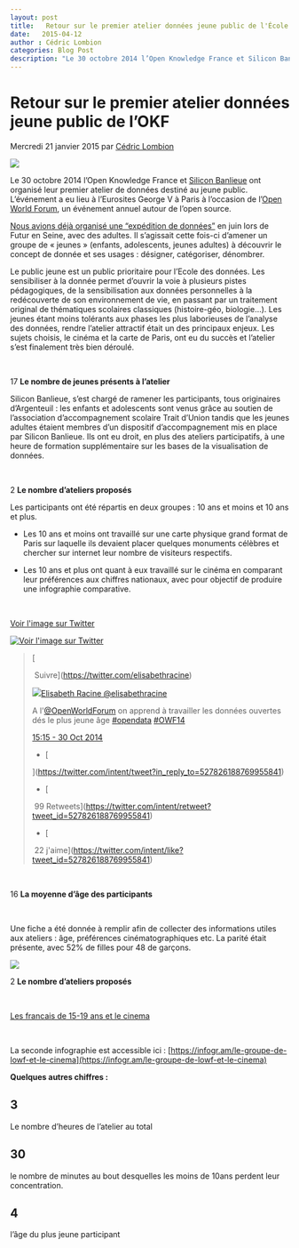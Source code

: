 ```yaml
---
layout: post
title:   Retour sur le premier atelier données jeune public de l'École des Données
date:   2015-04-12
author : Cédric Lombion	
categories: Blog Post
description: "Le 30 octobre 2014 l’Open Knowledge France et Silicon Banlieue ont organisé leur premier atelier de données destiné au jeune public. L’événement a eu lieu à l’Eurosites George V à Paris à l’occasion de l’Open World Forum, un événement annuel autour de l’open source."
---
```


# Retour sur le premier atelier données jeune public de l’OKF

Mercredi 21 janvier 2015 par [Cédric Lombion](http://www.pratiques-collaboratives.net/_Cedric-Lombion_.html)

[![](http://www.pratiques-collaboratives.net/local/cache-vignettes/L450xH350/IMG_4693jpg-9d2d-75e8f.jpg)](http://fr.okfn.org/files/2015/01/IMG_4693.jpg)

Le 30 octobre 2014 l’Open Knowledge France et [Silicon Banlieue](http://fr.okfn.org/feed/www.siliconbanlieue.fr/) ont organisé leur premier atelier de données destiné au jeune public. L’événement a eu lieu à l’Eurosites George V à Paris à l’occasion de l’[Open World Forum](http://www.openworldforum.paris/fr/), un événement annuel autour de l’open source.

[Nous avions déjà organisé une “expédition de données”](http://fr.okfn.org/2014/07/03/a-la-conquete-des-donnees-sur-la-pollution-de-lair/) en juin lors de Futur en Seine, avec des adultes. Il s’agissait cette fois-ci d’amener un groupe de « jeunes » (enfants, adolescents, jeunes adultes) à découvrir le concept de donnée et ses usages : désigner, catégoriser, dénombrer.

Le public jeune est un public prioritaire pour l’Ecole des données. Les sensibiliser à la donnée permet d’ouvrir la voie à plusieurs pistes pédagogiques, de la sensibilisation aux données personnelles à la redécouverte de son environnement de vie, en passant par un traitement original de thématiques scolaires classiques (histoire-géo, biologie…). Les jeunes étant moins tolérants aux phases les plus laborieuses de l’analyse des données, rendre l’atelier attractif était un des principaux enjeux. Les sujets choisis, le cinéma et la carte de Paris, ont eu du succès et l’atelier s’est finalement très bien déroulé.

 

17 **Le nombre de jeunes présents à l’atelier**

Silicon Banlieue, s’est chargé de ramener les participants, tous originaires d’Argenteuil : les enfants et adolescents sont venus grâce au soutien de l’association d’accompagnement scolaire Trait d’Union tandis que les jeunes adultes étaient membres d’un dispositif d’accompagnement mis en place par Silicon Banlieue. Ils ont eu droit, en plus des ateliers participatifs, à une heure de formation supplémentaire sur les bases de la visualisation de données.

 

2 **Le nombre d’ateliers proposés**

Les participants ont été répartis en deux groupes : 10 ans et moins et 10 ans et plus.

  * Les 10 ans et moins ont travaillé sur une carte physique grand format de Paris sur laquelle ils devaient placer quelques monuments célèbres et chercher sur internet leur nombre de visiteurs respectifs.

  * Les 10 ans et plus ont quant à eux travaillé sur le cinéma en comparant leur préférences aux chiffres nationaux, avec pour objectif de produire une infographie comparative.

 

[Voir l'image sur Twitter](https://twitter.com/elisabethracine/status/527826188769955841/photo/1)

[![Voir l'image sur Twitter](https://pbs.twimg.com/media/B1M3HtbIMAA7gIz.jpg:large)](https://twitter.com/elisabethracine/status/527826188769955841/photo/1)

> [
> 
>  Suivre](https://twitter.com/elisabethracine)
> 
> [![](https://pbs.twimg.com/profile_images/2661696855/80f762006a5762e7f0ae8636aef6edff_bigger.png)Elisabeth Racine @elisabethracine](https://twitter.com/elisabethracine)
> 
> A l'[@OpenWorldForum](https://twitter.com/OpenWorldForum) on apprend à travailler les données ouvertes dés le plus jeune âge [#opendata](https://twitter.com/hashtag/opendata?src=hash) [#OWF14](https://twitter.com/hashtag/OWF14?src=hash)
> 
> [15:15 - 30 Oct 2014](https://twitter.com/elisabethracine/status/527826188769955841)
> 
>   * [
> 
> ](https://twitter.com/intent/tweet?in_reply_to=527826188769955841)
>  
>   * [
> 
>  99 Retweets](https://twitter.com/intent/retweet?tweet_id=527826188769955841)
>  
>   * [
> 
>  22 j'aime](https://twitter.com/intent/like?tweet_id=527826188769955841)

 

16 **La moyenne d’âge des participants**

 

Une fiche a été donnée à remplir afin de collecter des informations utiles aux ateliers : âge, préférences cinématographiques etc. La parité était présente, avec 52% de filles pour 48 de garçons.

[![](http://www.pratiques-collaboratives.net/local/cache-vignettes/L367xH371/image02png-aa1f1-1a60a.png)](http://fr.okfn.org/files/2015/01/image02.png)

2 **Le nombre d’ateliers proposés**

 

[Les francais de 15-19 ans et le cinema](https://infogr.am/les-francais-de-15-19-ans-et-le-cinema)

 

La seconde infographie est accessible ici : [https://infogr.am/le-groupe-de-lowf-et-le-cinema](https://infogr.am/le-groupe-de-lowf-et-le-cinema)

**Quelques autres chiffres :**

## 3
Le nombre d’heures de l’atelier au total

## 30
le nombre de minutes au bout desquelles les moins de 10ans perdent leur concentration.

## 4
l’âge du plus jeune participant
